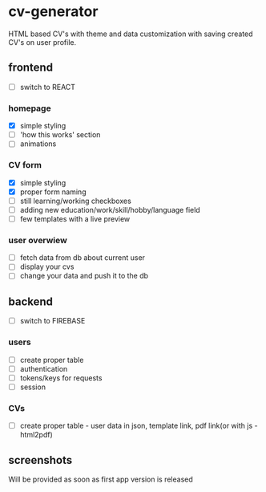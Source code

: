 # cv-generator
HTML based CV's with theme and data customization with saving created CV's on user profile.
## frontend
- [ ] switch to REACT
### homepage
- [x] simple styling
- [ ] 'how this works' section
- [ ] animations
### CV form
- [x] simple styling
- [x] proper form naming
- [ ] still learning/working checkboxes
- [ ] adding new education/work/skill/hobby/language field
- [ ] few templates with a live preview
### user overwiew
- [ ] fetch data from db about current user
- [ ] display your cvs
- [ ] change your data and push it to the db
## backend
- [ ] switch to FIREBASE
### users
- [ ] create proper table
- [ ] authentication
- [ ] tokens/keys for requests
- [ ] session
### CVs
- [ ] create proper table - user data in json, template link, pdf link(or with js - html2pdf)

## screenshots
Will be provided as soon as first app version is released
